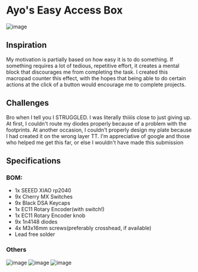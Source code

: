 # Ayo's Easy Access Box

![image](https://github.com/user-attachments/assets/c4f428b5-9aad-457a-89eb-a7f4cbc4f0a4)

## Inspiration

My motivation is partially based on how easy it is to do something. If something requires a lot of tedious, repetitive effort, it creates a mental block that discourages me from completing the task. I created this macropad counter this effect, with the hopes that being able to do certain actions at the click of a button would encourage me to complete projects.

## Challenges

Bro when I tell you I STRUGGLED. I was literally thiiiis close to just giving up. At first, I couldn't route my diodes properly because of a problem with the footprints. At another occasion, I couldn't properly design my plate because I had created it on the wrong layer TT. I'm appreciative of google and those who helped me get this far, or else I wouldn't have made this submission

## Specifications

### BOM:
* 1x SEEED XIAO rp2040
* 9x Cherry MX Switches
* 9x Black DSA Keycaps
* 1x EC11 Rotary Encoder(with switch!)
* 1x EC11 Rotary Encoder knob
* 9x 1n4148 diodes
* 4x M3x16mm screws(preferably crosshead, if available)
* Lead free solder

### Others
![image](https://github.com/user-attachments/assets/431057c2-d7b8-4e51-9307-c02a75d23830)
![image](https://github.com/user-attachments/assets/6aedf606-355f-4428-a557-e5ee11bdc257)
![image](https://github.com/user-attachments/assets/9df1f97e-a5e0-44f7-b969-157480b5d455)


